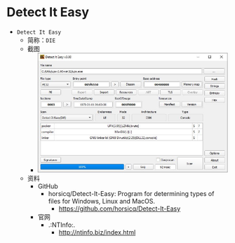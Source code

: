 # Detect It Easy

* `Detect It Easy`
  * 简称：`DIE`
  * 截图
    * ![detect_it_easy_screenshot](../../../assets/img/detect_it_easy_screenshot.jpg)
  * 资料
    * GitHub
      * horsicq/Detect-It-Easy: Program for determining types of files for Windows, Linux and MacOS.
        * https://github.com/horsicq/Detect-It-Easy
    * 官网
      * .:NTInfo:.
        * http://ntinfo.biz/index.html
